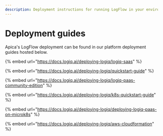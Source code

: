 ```yaml
---
description: Deployment instructions for running LogFlow in your environment
---
```


# Deployment guides

Apica's LogFlow deployment can be found in our platform deployment guides hosted below.

{% embed url="https://docs.logiq.ai/deploying-logiq/logiq-saas" %}

{% embed url="https://docs.logiq.ai/deploying-logiq/quickstart-guide" %}

{% embed url="https://docs.logiq.ai/deploying-logiq/logiq-paas-community-edition" %}

{% embed url="https://docs.logiq.ai/deploying-logiq/k8s-quickstart-guide" %}

{% embed url="https://docs.logiq.ai/deploying-logiq/deploying-logiq-paas-on-microk8s" %}

{% embed url="https://docs.logiq.ai/deploying-logiq/aws-cloudformation" %}
